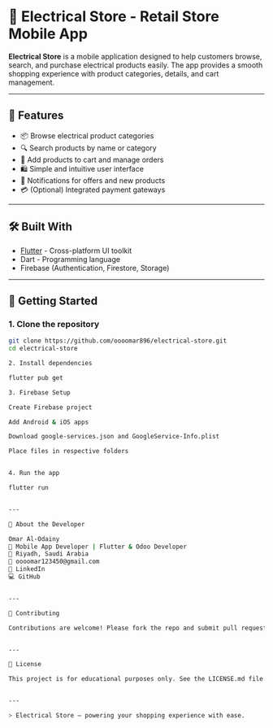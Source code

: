 # 🔌 Electrical Store - Retail Store Mobile App

**Electrical Store** is a mobile application designed to help customers browse, search, and purchase electrical products easily. The app provides a smooth shopping experience with product categories, details, and cart management.

---

## 🎯 Features

- 📦 Browse electrical product categories  
- 🔍 Search products by name or category  
- 🛒 Add products to cart and manage orders  
- 🛍️ Simple and intuitive user interface  
- 🔔 Notifications for offers and new products  
- 💳 (Optional) Integrated payment gateways  

---

## 🛠️ Built With

- [Flutter](https://flutter.dev/) - Cross-platform UI toolkit  
- Dart - Programming language  
- Firebase (Authentication, Firestore, Storage)  

---

## 🚀 Getting Started

### 1. Clone the repository

```bash
git clone https://github.com/oooomar896/electrical-store.git
cd electrical-store

2. Install dependencies

flutter pub get

3. Firebase Setup

Create Firebase project

Add Android & iOS apps

Download google-services.json and GoogleService-Info.plist

Place files in respective folders


4. Run the app

flutter run


---

👤 About the Developer

Omar Al-Odainy
📱 Mobile App Developer | Flutter & Odoo Developer
📍 Riyadh, Saudi Arabia
📧 oooomar123450@gmail.com
💼 LinkedIn
💻 GitHub


---

🤝 Contributing

Contributions are welcome! Please fork the repo and submit pull requests.


---

📄 License

This project is for educational purposes only. See the LICENSE.md file for details.


---

> Electrical Store — powering your shopping experience with ease.


